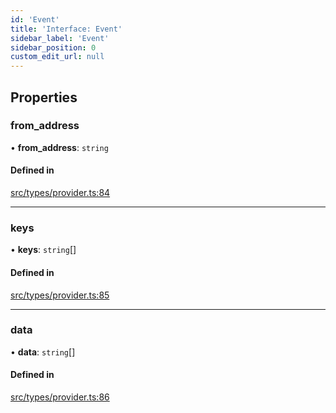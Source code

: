 ```yaml
---
id: 'Event'
title: 'Interface: Event'
sidebar_label: 'Event'
sidebar_position: 0
custom_edit_url: null
---
```


## Properties

### from_address

• **from_address**: `string`

#### Defined in

[src/types/provider.ts:84](https://github.com/starknet-io/starknet.js/blob/develop/src/types/provider.ts#L84)

---

### keys

• **keys**: `string`[]

#### Defined in

[src/types/provider.ts:85](https://github.com/starknet-io/starknet.js/blob/develop/src/types/provider.ts#L85)

---

### data

• **data**: `string`[]

#### Defined in

[src/types/provider.ts:86](https://github.com/starknet-io/starknet.js/blob/develop/src/types/provider.ts#L86)
